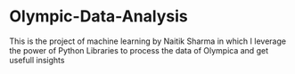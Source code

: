 # Olympic-Data-Analysis
This is the project of machine learning by Naitik Sharma in which I leverage the power of Python Libraries to process the data of Olympica and get usefull insights
